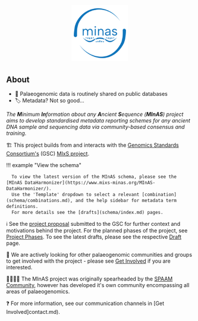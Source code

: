 <h1>
<p align="center">
   <img alt="MInAS Logo" src="assets/images/logos/minas-logo-flat.png" width="30%">
</p>
</h1>

## About

-   💾 Palaeogenomic data is routinely shared on public databases
-   🏷️ Metadata? Not so good…

_The **M**inimum **In**formation about any **A**ncient **S**equence (**MInAS**) project aims to develop standardised metadata reporting schemes for any ancient DNA sample and sequencing data via community-based consensus and training._

🏗️ This project builds from and interacts with the [Genomics Standards Consortium's](https://www.gensc.org/) (GSC) [MIxS project](https://www.gensc.org/pages/standards-intro.html).

!!! example "View the schema"

      To view the latest version of the MInAS schema, please see the [MInAS DataHarmonizer](https://www.mixs-minas.org/MInAS-DataHarmonizer/).
      Use the 'Template' dropdown to select a relevant [combination](schema/combinations.md), and the help sidebar for metadata term definitions.
      For more details see the [drafts](schema/index.md) pages.

ℹ️ See the [project proposal](about/proposal.md) submitted to the GSC for further context and motivations behind the project.
For the planned phases of the project, see [Project Phases](about/phases.md).
To see the latest drafts, please see the respective [Draft](schema/index.md) page.

🤝 We are actively looking for other palaeogenomic communities and groups to get involved with the project - please see [Get Involved](contact.md) if you are interested.

👨‍👩‍👧‍👦 The MInAS project was originally spearheaded by the [SPAAM Community](https://spaam-community.github.io), however has developed it's own community encompassing all areas of palaeogenomics.

❓ For more information, see our communication channels in [Get Involved]contact.md).
